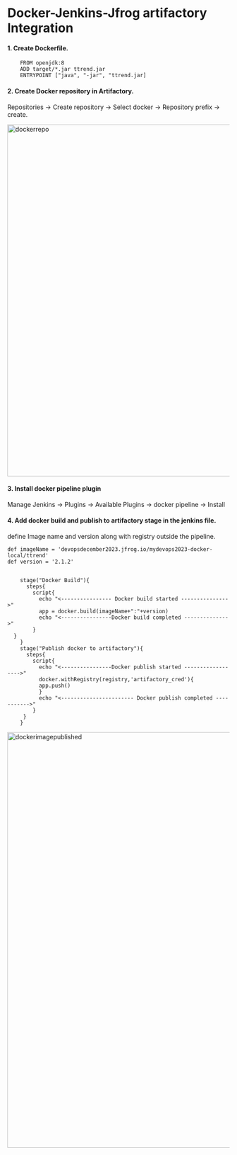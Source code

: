 
# Docker-Jenkins-Jfrog artifactory Integration

#### 1. Create Dockerfile.

        FROM openjdk:8
        ADD target/*.jar ttrend.jar
        ENTRYPOINT ["java", "-jar", "ttrend.jar]

#### 2. Create Docker repository in Artifactory.

Repositories -> Create repository -> Select docker -> Repository prefix -> create.

<img width="795" alt="dockerrepo" src="https://github.com/anuja2015/DevOps-Full-Project/assets/16287330/279ce0a9-bc4d-4108-ac6f-aecaf1f845a4">


#### 3. Install docker pipeline plugin

Manage Jenkins -> Plugins -> Available Plugins -> docker pipeline -> Install

#### 4. Add docker build and publish to artifactory stage in the jenkins file.

define Image name and version along with registry outside the pipeline.

    def imageName = 'devopsdecember2023.jfrog.io/mydevops2023-docker-local/ttrend'
    def version = '2.1.2'


        stage("Docker Build"){
          steps{
            script{
              echo "<---------------- Docker build started --------------->"
              app = docker.build(imageName+":"+version)
              echo "<----------------Docker build completed -------------->"
            }
      }
        } 
        stage("Publish docker to artifactory"){
          steps{
            script{
              echo "<----------------Docker publish started ------------------>"
              docker.withRegistry(registry,'artifactory_cred'){
              app.push()
              }
              echo "<----------------------- Docker publish completed ----------->"
            }
         }        
        }

<img width="939" alt="dockerimagepublished" src="https://github.com/anuja2015/DevOps-Full-Project/assets/16287330/fb3fc10f-c8d6-4a24-9ff0-468b3ab258e3">
